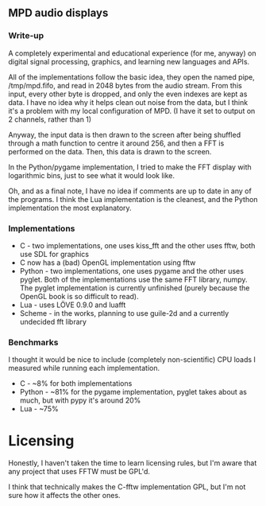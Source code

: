 ## MPD audio displays

### Write-up
A completely experimental and educational experience (for me, anyway)
on digital signal processing, graphics, and learning new languages and APIs.

All of the implementations follow the basic idea, they open the named pipe,
/tmp/mpd.fifo, and read in 2048 bytes from the audio stream. From this input,
every other byte is dropped, and only the even indexes are kept as data. I
have no idea why it helps clean out noise from the data, but I think it's a
problem with my local configuration of MPD. (I have it set to output on 2
channels, rather than 1)

Anyway, the input data is then drawn to the screen after being shuffled
through a math function to centre it around 256, and then a FFT is performed
on the data. Then, this data is drawn to the screen.

In the Python/pygame implementation, I tried to make the FFT display with
logarithmic bins, just to see what it would look like.

Oh, and as a final note, I have no idea if comments are up to date in any of
the programs. I think the Lua implementation is the cleanest, and the Python
implementation the most explanatory.

### Implementations
- C - two implementations, one uses kiss\_fft and the other uses fftw, both use
SDL for graphics
- C now has a (bad) OpenGL implementation using fftw
- Python - two implementations, one uses pygame and the other uses pyglet.
Both of the implementations use the same FFT library, numpy.
The pyglet implementation is currently unfinished (purely because the OpenGL
book is so difficult to read).
- Lua - uses LÖVE 0.9.0 and luafft
- Scheme - in the works, planning to use guile-2d and a currently undecided fft library

### Benchmarks
I thought it would be nice to include (completely non-scientific) CPU loads
I measured while running each implementation.

- C - ~8% for both implementations
- Python - ~81% for the pygame implementation, pyglet takes about as much, but with pypy it's around 20%
- Lua - ~75%


# Licensing
Honestly, I haven't taken the time to learn licensing rules, but I'm aware that any
project that uses FFTW must be GPL'd.

I think that technically makes the C-fftw implementation GPL, but I'm not sure
how it affects the other ones.
